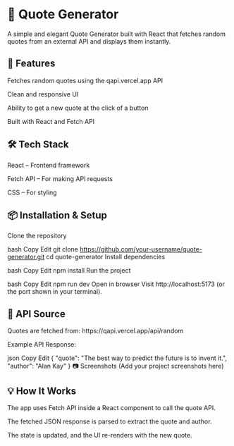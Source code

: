 <h1>📜 Quote Generator</h1>
A simple and elegant Quote Generator built with React that fetches random quotes from an external API and displays them instantly.

<h2>🚀 Features</h2>
Fetches random quotes using the qapi.vercel.app API

Clean and responsive UI

Ability to get a new quote at the click of a button

Built with React and Fetch API

<h2>🛠️ Tech Stack</h2>
React – Frontend framework

Fetch API – For making API requests

CSS – For styling

<h2>📦 Installation & Setup</h2>
Clone the repository

bash
Copy
Edit
git clone https://github.com/your-username/quote-generator.git
cd quote-generator
Install dependencies

bash
Copy
Edit
npm install
Run the project

bash
Copy
Edit
npm run dev
Open in browser
Visit http://localhost:5173 (or the port shown in your terminal).

<h2>🔗 API Source</h2>
Quotes are fetched from:
https://qapi.vercel.app/api/random

Example API Response:

json
Copy
Edit
{
  "quote": "The best way to predict the future is to invent it.",
  "author": "Alan Kay"
}
📷 Screenshots
(Add your project screenshots here)

<h2>💡 How It Works</h2>
The app uses Fetch API inside a React component to call the quote API.

The fetched JSON response is parsed to extract the quote and author.

The state is updated, and the UI re-renders with the new quote.
